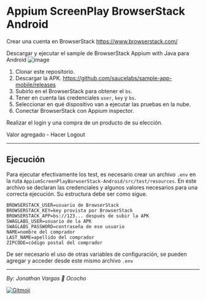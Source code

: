 # Appium ScreenPlay BrowserStack Android

Crear una cuenta en BrowserStack https://www.browserstack.com/

Descargar y ejecutar el sample de BrowserStack Appium with Java para Android
![image](https://user-images.githubusercontent.com/107648922/229818978-c33c3e9b-4f18-446e-893e-565c6ebcf21b.png)

1. Clonar este repositorio.
2. Descargar la APK. https://github.com/saucelabs/sample-app-mobile/releases
3. Subirlo en el BrowserStack para obtener el `bs`.
4. Tener en cuenta las credenciales `user`, `key` y `bs`.
5. Seleccionar en qué dispositivo van a ejecutar las pruebas en la nube.
6. Conectar BrowserStack con Appium inspector.

Realizar el login y una compra de un producto de su elección.

Valor agregado - Hacer Logout
- - -

## Ejecución

Para ejecutar efectivamente los test, es necesario crear un archivo `.env` en la ruta
`AppiumScreenPlayBorwserStack-Android/src/test/resources`. En este archivo se declaran las credenciales y algunos 
valores necesarios para una correcta ejecución. Su estructura debe ser como sigue.

```properties
BROWSERSTACK_USER=usuario de BrowserStack
BROWSERSTACK_KEY=key provista por BrowserStack
BROWSERSTACK_APP=bs://123... después de subir la APK
SWAGLABS_USER=usuario de la APK
SWAGLABS_PASSWORD=contraseña de ese usuario
NAME=nombre del comprador
LAST_NAME=apellido del comprador
ZIPCODE=código postal del comprador
```

De ser necesario el uso de otras variables de configuración, se pueden agregar y acceder desde este mismo archivo `.env`
- - -
*By: Jonathan Vargas 🐢 Ococho*

<a href="https://gitmoji.dev">
  <img
    src="https://img.shields.io/badge/gitmoji-%20😜%20😍-FFDD67.svg?style=flat-square"
    alt="Gitmoji"
  />
</a>